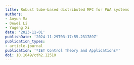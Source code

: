 ```yaml
---
title: Robust tube-based distributed MPC for PWA systems
authors:
- Aoyun Ma
- Dewei Li
- Yugeng Xi
date: '2023-11-01'
publishDate: '2024-11-29T03:17:55.231789Z'
publication_types:
- article-journal
publication: '*IET Control Theory and Applications*'
doi: 10.1049/cth2.12510
---
```

